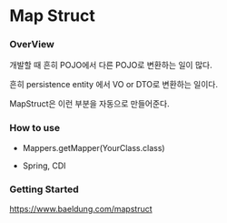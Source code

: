 # Map Struct

### OverView

개발할 때 흔히 POJO에서 다른 POJO로 변환하는 일이 많다. 

흔히 persistence entity 에서 VO or DTO로 변환하는 일이다. 

MapStruct은 이런 부분을 자동으로 만들어준다.

### How to use

- Mappers.getMapper(YourClass.class)

- Spring, CDI



### Getting Started 

https://www.baeldung.com/mapstruct